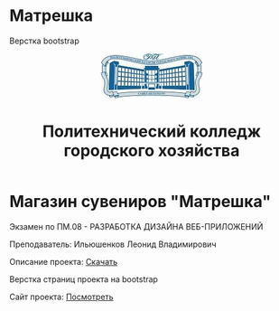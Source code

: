 # Матрешка
Верстка bootstrap

<header >
<img src="pkgh.jpeg" alt="PKGH">
<h1>
Политехнический колледж городского хозяйства</h1>
</header>

<main>
<h1>Магазин сувениров "Матрешка"</h1>
<p>Экзамен по ПМ.08 - РАЗРАБОТКА ДИЗАЙНА ВЕБ-ПРИЛОЖЕНИЙ</p>
<p>Преподаватель: Ильюшенков Леонид Владимирович</p>
<p>Описание проекта: 
<a href="https://disk.yandex.ru/i/xfHg6JiAUTTkMA">Скачать</a>
</p>
  <p>Верстка страниц проекта на bootstrap</p>
  <p>Сайт проекта: 
<a href="https://ilyushenkov.github.io/pets_front/">Посмотреть</a>
</p>
</main>
